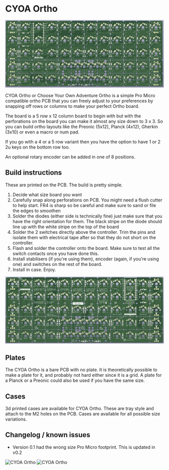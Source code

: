 # CYOA Ortho

![CYOA Ortho](img/cyoa_ortho_front.png)

CYOA Ortho or Choose Your Own Adventure Ortho is a simple Pro Micro compatible ortho PCB that you can freely adjust to your preferences by snapping off rows or columns to make your perfect Ortho board. 

The board is a 5 row x 12 column board to begin with but with the perforations on the board you can make it almost any size down to 3 x 3. So you can build ortho layouts like the Preonic (5x12), Planck (4x12), Gherkin (3x10) or even a macro or num pad.

If you go with a 4 or a 5 row variant then you have the option to have 1 or 2 2u keys on the bottom row too.

An optional rotary encoder can be added in one of 8 positions.

## Build instructions

These are printed on the PCB. The build is pretty simple.

1. Decide what size board you want
2. Carefully snap along perforations on PCB. You might need a flush cutter to help start. FR4 is sharp so be careful and make sure to sand or file the edges to smoothen
3. Solder the diodes (either side is technically fine) just make sure that you have the right orientation for them. The black stripe on the diode should line up with the white stripe on the top of the board
4. Solder the 2 switches directly above the controller. Trim the pins and isolate them with electrical tape after so that they do not short on the controller.
5. Flash and solder the controller onto the board. Make sure to test all the switch contacts once you have done this. 
6. Install stabilisers (if you're using them), encoder (again, if you're using one) and      switches on the rest of the board.
7. Install in case. Enjoy.  

![CYOA Ortho](img/cyoa_ortho_back.png)

## Plates
The CYOA Ortho is a bare PCB with no plate. It is theoretically possible to make a plate for it, and probably not hard either since it is a grid. A plate for a Planck or a Preonic could also be used if you have the same size.

## Cases
3d printed cases are available for CYOA Ortho. These are tray style and attach to the M2 holes on the PCB. Cases are available for all possible size variations.

## Changelog / known issues
- Version 0.1 had the wrong size Pro Micro footprint. This is updated in v0.2

![CYOA Ortho](https://i.imgur.com/i41MWu9.jpeg)
![CYOA Ortho](https://i.imgur.com/0MqK27P.jpeg)
